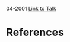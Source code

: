 

04-2001
[Link to Talk](https://www.churchofjesuschrist.org/study/general-conference/2001/04/sunday-morning-session?lang=eng)



# References
